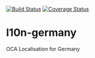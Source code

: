 [![Build Status](https://travis-ci.org/OCA/l10n-germany.svg?branch=8.0)](https://travis-ci.org/OCA/l10n-germany)
[![Coverage Status](https://coveralls.io/repos/OCA/l10n-germany/badge.png?branch=8.0)](https://coveralls.io/r/OCA/l10n-germany?branch=8.0)

# l10n-germany

OCA Localisation for Germany
